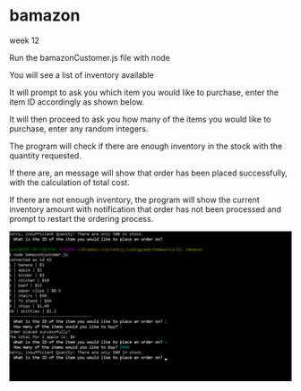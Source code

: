 # bamazon
week 12


Run the bamazonCustomer.js file with node

You will see a list of inventory available

It will prompt to ask you which item you would like to purchase, enter the item ID accordingly as shown below.

It will then proceed to ask you how many of the items you would like to purchase, enter any random integers.

The program will check if there are enough inventory in the stock with the quantity requested.

If there are, an message will show that order has been placed successfully, with the calculation of total cost.

If there are not enough inventory, the program will show the current inventory amount with notification that order has not been processed and prompt to restart the ordering process.


![alt text](demo.png)

